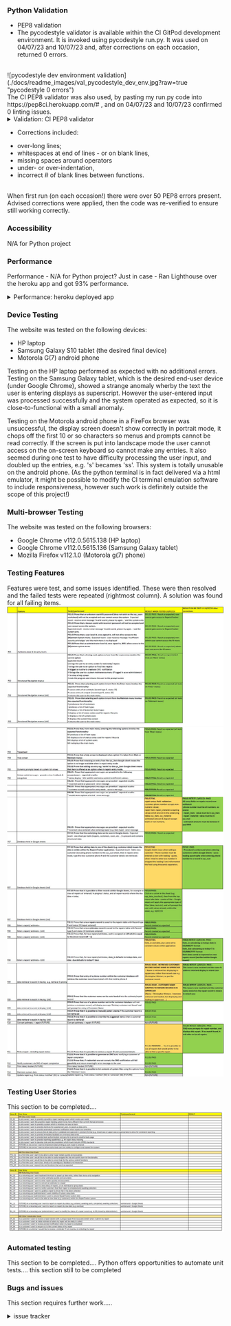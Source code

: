 
### Python Validation 
- PEP8 validation
- The pycodestyle validator is available within the CI GitPod development environment.  It is invoked using pycodestyle run.py.
It was used on 04/07/23 and 10/07/23 and, after corrections on each occasion, returned 0 errors.
<br>
![pycodestyle dev environment validation](./docs/readme_images/val_pycodestyle_dev_env.jpg?raw=true "pycodestyle 0 errors")
<br>
The CI PEP8 validator was also used, by pasting my run.py code into https://pep8ci.herokuapp.com/#
, and on 04/07/23 and 10/07/23 confirmed 0 linting issues.
<details><summary>Validation: CI PEP8 validator</summary>
<img src="./docs/readme_images/val_ci_pep8.jpg">
</details>

- Corrections included:

* over-long lines; 
* whitespaces at end of lines - or on blank lines, 
* missing spaces around operators
* under- or over-indentation, 
* incorrect # of blank lines between functions.  
<br>
When first run (on each occasion!) there were over 50 PEP8 errors present. 
Advised corrections were applied, then the code was re-verified to ensure still working correctly.

### Accessibility
N/A for Python project

### Performance
Performance  - N/A for Python project?
Just in case - Ran Lighthouse over the heroku app and got 93% performance.

<details><summary>Performance: heroku deployed app</summary>
<img src="./docs/readme_images/val_lighthouse_perf.jpg">
</details>


### Device Testing
The website was tested on the following devices:
* HP laptop 
* Samsung Galaxy S10 tablet (the desired final device)
* Motorola G(7) android phone

Testing on the HP laptop performed as expected with no additional errors.
Testing on the Samsung Galaxy tablet, which is the desired end-user device (under Google Chrome), showed a strange anomaly wherby the text the user is entering displays as superscript.  However the user-entered input was processed successfully and the system operated as expected, so it is close-to-functional with a small anomaly.

Testing on the Motorola android phone in a FireFox browser was unsuccessful, the display screen doesn't show correctly in portrait mode, it chops off the first 10 or so characters so menus and prompts cannot be read correctly.  If the screen is put into landscape mode the user cannot access on the on-screen keyboard so cannot make any entries.  It also seemed during one test to have difficulty processing the user input, and doubled up the entries, e.g. 's' becames 'ss'.  This system is totally unusable on the android phone.
(As the python terminal is in fact delivered via a html emulator, it might be possible to modify the CI terminal emulation software to include responsiveness, however such work  is definitely outside the scope of this project!)


### Multi-browser Testing
The website was tested on the following browsers:
* Google Chrome v112.0.5615.138 (HP laptop)
* Google Chrome v112.0.5615.136 (Samsung Galaxy tablet)
* Mozilla Firefox v112.1.0 (Motorola g(7) phone)

### Testing Features
Features were test, and some issues identified.  These were then resolved and the failed tests were repeated (rightmost column).  A solution was found for all failing items.
![Feature testing Page1](./docs/readme_images/val_feature_test_p1.jpg?raw=true "testing features P1")
![Feature testing Page2](./docs/readme_images/val_feature_test_p2.jpg?raw=true "testing features P2")
![Feature testing Page3](./docs/readme_images/val_feature_test_p3.jpg?raw=true "testing features P3")
![Feature testing Page4](./docs/readme_images/val_feature_test_p4.jpg?raw=true "testing features P4")

### Testing User Stories
This section to be completed....
![User story testing Page1](./docs/readme_images/val_user_story_test_p1.jpg?raw=true "testing user stories")

### Automated testing
This section to be completed....
Python offers opportunities to automate unit tests.... this section still to be completed


### Bugs and issues
This section requires further work.....
<details><summary>issue tracker</summary>
<img src="https://deemccart.github.io/CI_PP2_HumbleNumble/docs/readme_images/issue_tracker.jpg">
</details>
